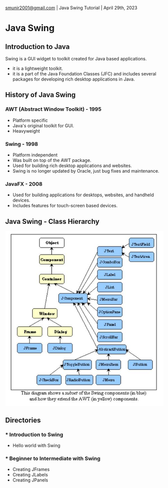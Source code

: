 smunir2001@gmail.com | Java Swing Tutorial | April 29th, 2023
# Java Swing
## Introduction to Java
Swing is a GUI widget to toolkit created for Java based applications.
* it is a lightweight toolkit.
* it is a part of the Java Foundation Classes (JFC) and includes several packages for developing rich desktop applications in Java.
## History of Java Swing
### AWT (Abstract Window Toolkit) - 1995
* Platform specific
* Java's original toolkit for GUI.
* Heavyweight
### Swing - 1998
* Platform independent
* Was built on top of the AWT package.
* Used for building rich desktop applications and websites.
* Swing is no longer updated by Oracle, just bug fixes and maintenance.
### JavaFX - 2008
* Used for building applications for desktops, websites, and handheld devices.
* Includes features for touch-screen based devices.
## Java Swing - Class Hierarchy
![](java_swing_class_hierarchy_image.jpeg)
## Directories
### * Introduction to Swing
* Hello world with Swing
### * Beginner to Intermediate with Swing
* Creating JFrames
* Creating JLabels
* Creating JPanels